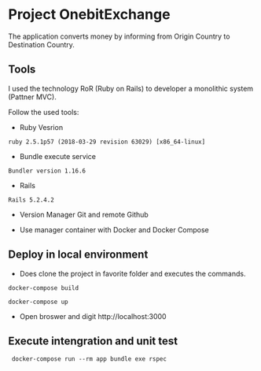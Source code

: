 
# Project OnebitExchange

The application converts money by informing from Origin Country to Destination Country.

## Tools

I used the technology RoR (Ruby on Rails) to developer a monolithic system (Pattner MVC).

Follow the used tools:


* Ruby Vesrion 

```
ruby 2.5.1p57 (2018-03-29 revision 63029) [x86_64-linux]
```

* Bundle execute service

```
Bundler version 1.16.6
```

* Rails
```
Rails 5.2.4.2
```

* Version Manager Git and remote Github


* Use manager container with Docker and Docker Compose


## Deploy in local environment 

* Does clone the project in favorite folder and executes the commands.

```
docker-compose build

docker-compose up
```

* Open broswer and digit http://localhost:3000


## Execute intengration and unit test

```
 docker-compose run --rm app bundle exe rspec
 ```
